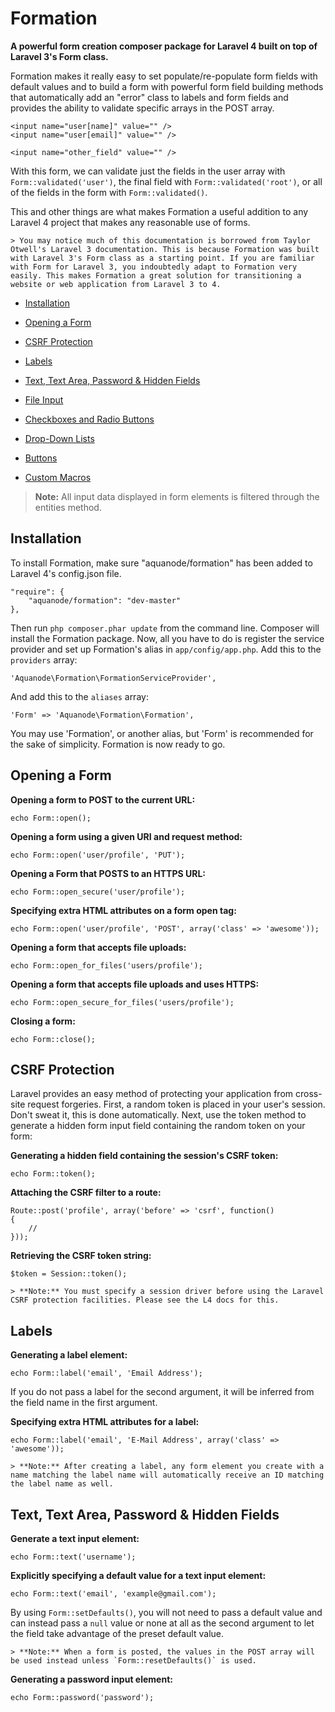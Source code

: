 Formation
=========

**A powerful form creation composer package for Laravel 4 built on top of Laravel 3's Form class.**

Formation makes it really easy to set populate/re-populate form fields with default values and to build a form with powerful form field building methods that automatically add an "error" class to labels and form fields and provides the ability to validate specific arrays in the POST array.

	<input name="user[name]" value="" />
	<input name="user[email]" value="" />

	<input name="other_field" value="" />

With this form, we can validate just the fields in the user array with `Form::validated('user')`, the final field with `Form::validated('root')`, or all of the fields in the form with `Form::validated()`.

This and other things are what makes Formation a useful addition to any Laravel 4 project that makes any reasonable use of forms.

	> You may notice much of this documentation is borrowed from Taylor Otwell's Laravel 3 documentation. This is because Formation was built with Laravel 3's Form class as a starting point. If you are familiar with Form for Laravel 3, you indoubtedly adapt to Formation very easily. This makes Formation a great solution for transitioning a website or web application from Laravel 3 to 4.

- [Installation](#installation)


- [Opening a Form](#opening-form)
- [CSRF Protection](#csrf-protection)
- [Labels](#labels)
- [Text, Text Area, Password & Hidden Fields](#basic-fields)
- [File Input](#labels)
- [Checkboxes and Radio Buttons](#checkbox-radio)
- [Drop-Down Lists](#drop-down)
- [Buttons](#buttons)
- [Custom Macros](#macros)

> **Note:** All input data displayed in form elements is filtered through the entities method.

<a name="installation"></a>
## Installation

To install Formation, make sure "aquanode/formation" has been added to Laravel 4's config.json file.

	"require": {
		"aquanode/formation": "dev-master"
	},

Then run `php composer.phar update` from the command line. Composer will install the Formation package. Now, all you have to do is register the service provider and set up Formation's alias in `app/config/app.php`. Add this to the `providers` array:

	'Aquanode\Formation\FormationServiceProvider',

And add this to the `aliases` array:

	'Form' => 'Aquanode\Formation\Formation',

You may use 'Formation', or another alias, but 'Form' is recommended for the sake of simplicity. Formation is now ready to go.

<a name="opening-form"></a>
## Opening a Form

**Opening a form to POST to the current URL:**

	echo Form::open();

**Opening a form using a given URI and request method:**

	echo Form::open('user/profile', 'PUT');

**Opening a Form that POSTS to an HTTPS URL:**

	echo Form::open_secure('user/profile');

**Specifying extra HTML attributes on a form open tag:**

	echo Form::open('user/profile', 'POST', array('class' => 'awesome'));

**Opening a form that accepts file uploads:**

	echo Form::open_for_files('users/profile');

**Opening a form that accepts file uploads and uses HTTPS:**

	echo Form::open_secure_for_files('users/profile');

**Closing a form:**

	echo Form::close();

<a name="csrf-protection"></a>
## CSRF Protection

Laravel provides an easy method of protecting your application from cross-site request forgeries. First, a random token is placed in your user's session. Don't sweat it, this is done automatically. Next, use the token method to generate a hidden form input field containing the random token on your form:

**Generating a hidden field containing the session's CSRF token:**

	echo Form::token();

**Attaching the CSRF filter to a route:**

	Route::post('profile', array('before' => 'csrf', function()
	{
    	//
	}));

**Retrieving the CSRF token string:**

	$token = Session::token();

	> **Note:** You must specify a session driver before using the Laravel CSRF protection facilities. Please see the L4 docs for this.

<a name="labels"></a>
## Labels

**Generating a label element:**

	echo Form::label('email', 'Email Address');

If you do not pass a label for the second argument, it will be inferred from the field name in the first argument.

**Specifying extra HTML attributes for a label:**

	echo Form::label('email', 'E-Mail Address', array('class' => 'awesome'));

	> **Note:** After creating a label, any form element you create with a name matching the label name will automatically receive an ID matching the label name as well.

<a name="basic-fields"></a>
## Text, Text Area, Password & Hidden Fields

**Generate a text input element:**

	echo Form::text('username');

**Explicitly specifying a default value for a text input element:**

	echo Form::text('email', 'example@gmail.com');

By using `Form::setDefaults()`, you will not need to pass a default value and can instead pass a `null` value or none at all as the second argument to let the field take advantage of the preset default value.

	> **Note:** When a form is posted, the values in the POST array will be used instead unless `Form::resetDefaults()` is used.

**Generating a password input element:**

	echo Form::password('password');